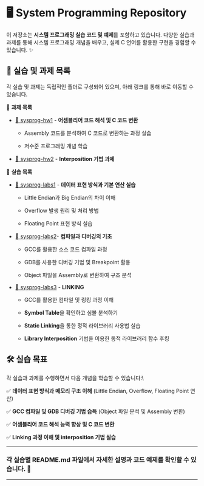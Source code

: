 # 🖥️ System Programming Repository

이 저장소는 **시스템 프로그래밍 실습 코드 및 예제**를 포함하고 있습니다. 다양한 실습과 과제를 통해 시스템 프로그래밍 개념을 배우고, 실제 C 언어를 활용한 구현을 경험할 수 있습니다. ✨

## 📂 실습 및 과제 목록
각 실습 및 과제는 독립적인 폴더로 구성되어 있으며, 아래 링크를 통해 바로 이동할 수 있습니다.

🔗 **과제 목록**
- [📌 sysprog-hw1](https://github.com/ansunho123/System-programming/tree/main/sysprog-hw1)  - **어셈블리어 코드 해석 및 C 코드 변환**
  
  - Assembly 코드를 분석하여 C 코드로 변환하는 과정 실습
    
  - 저수준 프로그래밍 개념 학습
    
- [📌 sysprog-hw2](https://github.com/ansunho123/System-programming/tree/main/sysprog-hw2) - **Interposition 기법 과제**

  
🔗 **실습 목록**
- [📝 sysprog-labs1](https://github.com/ansunho123/System-programming/tree/main/sysprog-labs1) - **데이터 표현 방식과 기본 연산 실습**

  - Little Endian과 Big Endian의 차이 이해
    
  - Overflow 발생 원리 및 처리 방법
    
  - Floating Point 표현 방식 실습
    
- [📝 sysprog-labs2](https://github.com/ansunho123/System-programming/tree/main/sysprog-labs2)- **컴파일과 디버깅의 기초**
  
  - GCC를 활용한 소스 코드 컴파일 과정
    
  - GDB를 사용한 디버깅 기법 및 Breakpoint 활용
    
  - Object 파일을 Assembly로 변환하여 구조 분석
    
- [📝 sysprog-labs3](https://github.com/ansunho123/System-programming/tree/main/sysprog-labs3) - **LINKING**
  - GCC를 활용한 컴파일 및 링킹 과정 이해
  
  - **Symbol Table**을 확인하고 심볼 분석하기
    
  - **Static Linking**을 통한 정적 라이브러리 사용법 실습
    
  - **Library Interposition** 기법을 이용한 동적 라이브러리 함수 후킹


## 🛠️ 실습 목표
각 실습과 과제를 수행하면서 다음 개념을 학습할 수 있습니다:\

✅ **데이터 표현 방식과 메모리 구조 이해** (Little Endian, Overflow, Floating Point 연산)

✅ **GCC 컴파일 및 GDB 디버깅 기법 습득** (Object 파일 분석 및 Assembly 변환)

✅ **어셈블리어 코드 해석 능력 향상 및 C 코드 변환**

✅ **Linking 과정 이해 및 interposition 기법 실습** 




****************



### 각 실습별 README.md 파일에서 **자세한 설명과 코드 예제**를 확인할 수 있습니다. 🚀

---
